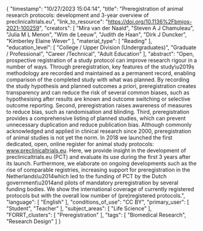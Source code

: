 {
    "timestamp": "10/27/2023 15:04:14",
    "title": "Preregistration of animal research protocols: development and 3-year overview of preclinicaltrials.eu",
    "link_to_resource": "https://doi.org/10.1136%2Fbmjos-2021-100259",
    "creators": [
        "Mira van der Naald",
        "Steven A J Chamuleau",
        "Julia M L Menon",
        "Wim de Leeuw",
        "Judith de Haan",
        "Dirk J Duncker",
        "Kimberley Elaine Wever"
    ],
    "material_type": [
        "Reading"
    ],
    "education_level": [
        "College / Upper Division (Undergraduates)",
        "Graduate / Professional",
        "Career /Technical",
        "Adult Education"
    ],
    "abstract": "Open, prospective registration of a study protocol can improve research rigour in a number of ways. Through preregistration, key features of the study\u2019s methodology are recorded and maintained as a permanent record, enabling comparison of the completed study with what was planned. By recording the study hypothesis and planned outcomes a priori, preregistration creates transparency and can reduce the risk of several common biases, such as hypothesising after results are known and outcome switching or selective outcome reporting. Second, preregistration raises awareness of measures to reduce bias, such as randomisation and blinding. Third, preregistration provides a comprehensive listing of planned studies, which can prevent unnecessary duplication and reduce publication bias. Although commonly acknowledged and applied in clinical research since 2000, preregistration of animal studies is not yet the norm. In 2018 we launched the first dedicated, open, online register for animal study protocols: www.preclinicaltrials.eu. Here, we provide insight in the development of preclinicaltrials.eu (PCT) and evaluate its use during the first 3 years after its launch. Furthermore, we elaborate on ongoing developments such as the rise of comparable registries, increasing support for preregistration in the Netherlands\u2014which led to the funding of PCT by the Dutch government\u2014and pilots of mandatory preregistration by several funding bodies. We show the international coverage of currently registered protocols but with the overall low number of (pre)registered protocols.",
    "language": [
        "English"
    ],
    "conditions_of_use": "CC BY",
    "primary_user": [
        "Student",
        "Teacher"
    ],
    "subject_areas": [
        "Life Science"
    ],
    "FORRT_clusters": [
        "Preregistration"
    ],
    "tags": [
        "Biomedical Research",
        "Research Design"
    ]
}